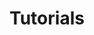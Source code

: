 ---
title: Tutorials
layout: collection
permalink: /tutorials/
collection: tutorials
sort_order: reverse
sort_by: date
---